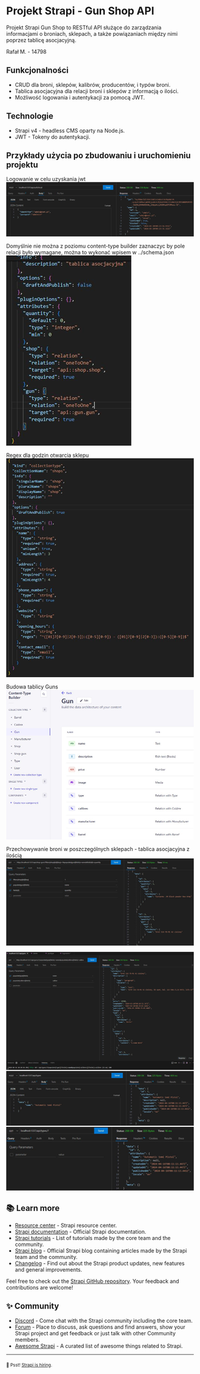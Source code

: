 # Projekt Strapi - Gun Shop API

Projekt Strapi Gun Shop to RESTful API służące do zarządzania informacjami o broniach, sklepach, a także powiązaniach między nimi poprzez tablicę asocjacyjną.

Rafał M. - 14798

## Funkcjonalności

- CRUD dla broni, sklepów, kalibrów, producentów, i typów broni.
- Tablica asocjacyjna dla relacji broni i sklepów z informacją o ilości.
- Możliwość logowania i autentykacji za pomocą JWT.

## Technologie

- Strapi v4 - headless CMS oparty na Node.js.
- JWT - Tokeny do autentykacji.

## Przykłady użycia po zbudowaniu i uruchomieniu projektu

Logowanie w celu uzyskania jwt
![Opis alternatywny](img/logowanie.JPG)

Domyślnie nie można z poziomu content-type builder zaznaczyc by pole relacji było wymagane, można to wykonać wpisem w ../schema.json
![Opis alternatywny](img/require.JPG)

Regex dla godzin otwarcia sklepu
![Opis alternatywny](img/regex.JPG)

Budowa tablicy Guns
![Opis alternatywny](img/strukturagun.JPG)

Przechowywanie broni w poszczególnych sklepach - tablica asocjacyjna z ilością
![Opis alternatywny](img/get%20po%20asocjacyjnej.JPG)

![Opis alternatywny](img/getpopulate.JPG)
![Opis alternatywny](img/post1%20-%20dodawanie%20typu.JPG)
![Opis alternatywny](img/post2%20-%20spr%20dodania%20typu.JPG)

## 📚 Learn more

- [Resource center](https://strapi.io/resource-center) - Strapi resource center.
- [Strapi documentation](https://docs.strapi.io) - Official Strapi documentation.
- [Strapi tutorials](https://strapi.io/tutorials) - List of tutorials made by the core team and the community.
- [Strapi blog](https://strapi.io/blog) - Official Strapi blog containing articles made by the Strapi team and the community.
- [Changelog](https://strapi.io/changelog) - Find out about the Strapi product updates, new features and general improvements.

Feel free to check out the [Strapi GitHub repository](https://github.com/strapi/strapi). Your feedback and contributions are welcome!

## ✨ Community

- [Discord](https://discord.strapi.io) - Come chat with the Strapi community including the core team.
- [Forum](https://forum.strapi.io/) - Place to discuss, ask questions and find answers, show your Strapi project and get feedback or just talk with other Community members.
- [Awesome Strapi](https://github.com/strapi/awesome-strapi) - A curated list of awesome things related to Strapi.

---

<sub>🤫 Psst! [Strapi is hiring](https://strapi.io/careers).</sub>
